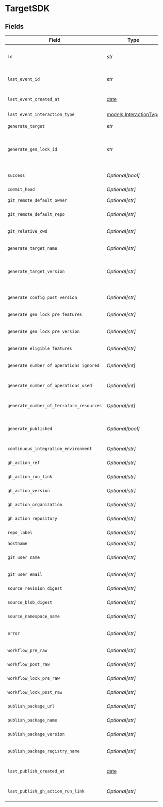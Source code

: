 # TargetSDK


## Fields

| Field                                                                                      | Type                                                                                       | Required                                                                                   | Description                                                                                |
| ------------------------------------------------------------------------------------------ | ------------------------------------------------------------------------------------------ | ------------------------------------------------------------------------------------------ | ------------------------------------------------------------------------------------------ |
| `id`                                                                                       | *str*                                                                                      | :heavy_check_mark:                                                                         | Unique identifier of the target the same as `generate_gen_lock_id`                         |
| `last_event_id`                                                                            | *str*                                                                                      | :heavy_check_mark:                                                                         | Unique identifier of the last event for the target                                         |
| `last_event_created_at`                                                                    | [date](https://docs.python.org/3/library/datetime.html#date-objects)                       | :heavy_check_mark:                                                                         | Timestamp when the event was created in the database.                                      |
| `last_event_interaction_type`                                                              | [models.InteractionType](../models/interactiontype.md)                                     | :heavy_check_mark:                                                                         | Type of interaction.                                                                       |
| `generate_target`                                                                          | *str*                                                                                      | :heavy_check_mark:                                                                         | eg `typescript`, `terraform`, `python`                                                     |
| `generate_gen_lock_id`                                                                     | *str*                                                                                      | :heavy_check_mark:                                                                         | gen.lock ID (expected to be a uuid). The same as `id`. A unique identifier for the target. |
| `success`                                                                                  | *Optional[bool]*                                                                           | :heavy_minus_sign:                                                                         | Indicates whether the event was successful.                                                |
| `commit_head`                                                                              | *Optional[str]*                                                                            | :heavy_minus_sign:                                                                         | Remote commit ID.                                                                          |
| `git_remote_default_owner`                                                                 | *Optional[str]*                                                                            | :heavy_minus_sign:                                                                         | Default owner for git remote.                                                              |
| `git_remote_default_repo`                                                                  | *Optional[str]*                                                                            | :heavy_minus_sign:                                                                         | Default repository name for git remote.                                                    |
| `git_relative_cwd`                                                                         | *Optional[str]*                                                                            | :heavy_minus_sign:                                                                         | Current working directory relative to the git root.                                        |
| `generate_target_name`                                                                     | *Optional[str]*                                                                            | :heavy_minus_sign:                                                                         | The workflow name of the target.                                                           |
| `generate_target_version`                                                                  | *Optional[str]*                                                                            | :heavy_minus_sign:                                                                         | The version of the Speakeasy generator for this target eg v2 of the typescript generator.  |
| `generate_config_post_version`                                                             | *Optional[str]*                                                                            | :heavy_minus_sign:                                                                         | Version of the generated target (post generation)                                          |
| `generate_gen_lock_pre_features`                                                           | *Optional[str]*                                                                            | :heavy_minus_sign:                                                                         | Features prior to generation                                                               |
| `generate_gen_lock_pre_version`                                                            | *Optional[str]*                                                                            | :heavy_minus_sign:                                                                         | Artifact version for the Previous Generation                                               |
| `generate_eligible_features`                                                               | *Optional[str]*                                                                            | :heavy_minus_sign:                                                                         | Eligible feature set during generation                                                     |
| `generate_number_of_operations_ignored`                                                    | *Optional[int]*                                                                            | :heavy_minus_sign:                                                                         | The number of operations ignored in generation.                                            |
| `generate_number_of_operations_used`                                                       | *Optional[int]*                                                                            | :heavy_minus_sign:                                                                         | The number of operations used in generation.                                               |
| `generate_number_of_terraform_resources`                                                   | *Optional[int]*                                                                            | :heavy_minus_sign:                                                                         | The number of terraform resources used in generation.                                      |
| `generate_published`                                                                       | *Optional[bool]*                                                                           | :heavy_minus_sign:                                                                         | Indicates whether the target was considered published.                                     |
| `continuous_integration_environment`                                                       | *Optional[str]*                                                                            | :heavy_minus_sign:                                                                         | Name of the CI environment.                                                                |
| `gh_action_ref`                                                                            | *Optional[str]*                                                                            | :heavy_minus_sign:                                                                         | GitHub Action ref value.                                                                   |
| `gh_action_run_link`                                                                       | *Optional[str]*                                                                            | :heavy_minus_sign:                                                                         | Link to the GitHub action run.                                                             |
| `gh_action_version`                                                                        | *Optional[str]*                                                                            | :heavy_minus_sign:                                                                         | Version of the GitHub action.                                                              |
| `gh_action_organization`                                                                   | *Optional[str]*                                                                            | :heavy_minus_sign:                                                                         | GitHub organization of the action.                                                         |
| `gh_action_repository`                                                                     | *Optional[str]*                                                                            | :heavy_minus_sign:                                                                         | GitHub repository of the action.                                                           |
| `repo_label`                                                                               | *Optional[str]*                                                                            | :heavy_minus_sign:                                                                         | Label of the git repository.                                                               |
| `hostname`                                                                                 | *Optional[str]*                                                                            | :heavy_minus_sign:                                                                         | Remote hostname.                                                                           |
| `git_user_name`                                                                            | *Optional[str]*                                                                            | :heavy_minus_sign:                                                                         | User's name from git configuration. (not GitHub username)                                  |
| `git_user_email`                                                                           | *Optional[str]*                                                                            | :heavy_minus_sign:                                                                         | User email from git configuration.                                                         |
| `source_revision_digest`                                                                   | *Optional[str]*                                                                            | :heavy_minus_sign:                                                                         | The revision digest of the source.                                                         |
| `source_blob_digest`                                                                       | *Optional[str]*                                                                            | :heavy_minus_sign:                                                                         | The blob digest of the source.                                                             |
| `source_namespace_name`                                                                    | *Optional[str]*                                                                            | :heavy_minus_sign:                                                                         | The namespace name of the source.                                                          |
| `error`                                                                                    | *Optional[str]*                                                                            | :heavy_minus_sign:                                                                         | Error message if the last event was not successful.                                        |
| `workflow_pre_raw`                                                                         | *Optional[str]*                                                                            | :heavy_minus_sign:                                                                         | Workflow file (prior to execution)                                                         |
| `workflow_post_raw`                                                                        | *Optional[str]*                                                                            | :heavy_minus_sign:                                                                         | Workflow file (post execution)                                                             |
| `workflow_lock_pre_raw`                                                                    | *Optional[str]*                                                                            | :heavy_minus_sign:                                                                         | Workflow lock file (prior to execution)                                                    |
| `workflow_lock_post_raw`                                                                   | *Optional[str]*                                                                            | :heavy_minus_sign:                                                                         | Workflow lock file (post execution)                                                        |
| `publish_package_url`                                                                      | *Optional[str]*                                                                            | :heavy_minus_sign:                                                                         | URL of the published package.                                                              |
| `publish_package_name`                                                                     | *Optional[str]*                                                                            | :heavy_minus_sign:                                                                         | Name of the published package.                                                             |
| `publish_package_version`                                                                  | *Optional[str]*                                                                            | :heavy_minus_sign:                                                                         | Version of the published package.                                                          |
| `publish_package_registry_name`                                                            | *Optional[str]*                                                                            | :heavy_minus_sign:                                                                         | Name of the registry where the package was published.                                      |
| `last_publish_created_at`                                                                  | [date](https://docs.python.org/3/library/datetime.html#date-objects)                       | :heavy_minus_sign:                                                                         | Timestamp when the last publishing event was created.                                      |
| `last_publish_gh_action_run_link`                                                          | *Optional[str]*                                                                            | :heavy_minus_sign:                                                                         | Link to the GitHub action run for the last publishing event.                               |